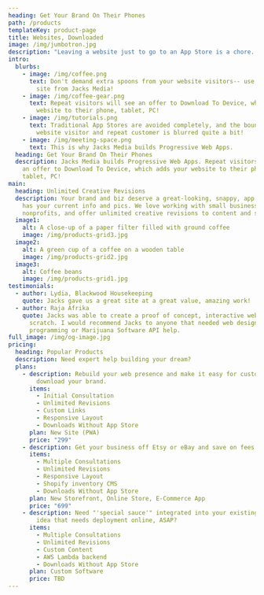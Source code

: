 ```yaml
---
heading: Get Your Brand On Their Phones
path: /products
templateKey: product-page
title: Websites, Downloaded
image: /img/jumbotron.jpg
description: "Leaving a website just to go to an App Store is a chore... "
intro:
  blurbs:
    - image: /img/coffee.png
      text: Don't demand extra spoons from your website visitors-- use a modern, PWA
        site from Jacks Media!
    - image: /img/coffee-gear.png
      text: Repeat visitors will see an offer to Download To Device, which adds your
        website to their phone, tablet, PC!
    - image: /img/tutorials.png
      text: Traditional App Stores are avoided completely, and the boundary between
        website visitor and repeat customer is blurred quite a bit!
    - image: /img/meeting-space.png
      text: This is why Jacks Media builds Progressive Web Apps.
  heading: Get Your Brand On Their Phones
  description: Jacks Media builds Progressive Web Apps. Repeat visitors will see
    an offer to Download To Device, which adds your website to their phone,
    tablet, PC!
main:
  heading: Unlimited Creative Revisions
  description: Your brand and biz deserve a great-looking, snappy, app that always
    has your current info and pics. We love working with small businesses and
    nonprofits, and offer unlimited creative revisions to content and styling.
  image1:
    alt: A close-up of a paper filter filled with ground coffee
    image: /img/products-grid3.jpg
  image2:
    alt: A green cup of a coffee on a wooden table
    image: /img/products-grid2.jpg
  image3:
    alt: Coffee beans
    image: /img/products-grid1.jpg
testimonials:
  - author: Lydia, Blackwood Housekeeping
    quote: Jacks gave us a great site at a great value, amazing work!
  - author: Raja Afrika
    quote: Jacks was able to create a proof of concept, interactive website, from
      scratch. I would recommend Jacks to anyone that needed web design, web
      programming or Marijuana Software API help.
full_image: /img/og-image.jpg
pricing:
  heading: Popular Products
  description: Need expert help building your dream?
  plans:
    - description: Rebuild your web presence and make it easy for customers to
        download your brand.
      items:
        - Initial Consultation
        - Unlimited Revisions
        - Custom Links
        - Responsive Layout
        - Downloads Without App Store
      plan: New Site (PWA)
      price: "299"
    - description: Get your business off Etsy or eBay and save on fees!
      items:
        - Multiple Consultations
        - Unlimited Revisions
        - Responsive Layout
        - Shopify inventory CMS
        - Downloads Without App Store
      plan: New Storefront, Online Store, E-Commerce App
      price: "699"
    - description: Need "'special sauce'" integrated into your existing site? Have an
        idea that needs deployment online, ASAP?
      items:
        - Multiple Consultations
        - Unlimited Revisions
        - Custom Content
        - AWS Lambda backend
        - Downloads Without App Store
      plan: Custom Software
      price: TBD
---
```

